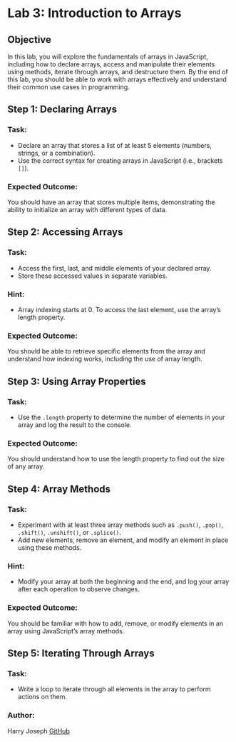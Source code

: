 # Lab 3: Introduction to Arrays

## Objective
In this lab, you will explore the fundamentals of arrays in JavaScript, including how to declare arrays, access and manipulate their elements using methods, iterate through arrays, and destructure them. By the end of this lab, you should be able to work with arrays effectively and understand their common use cases in programming.

## Step 1: Declaring Arrays
### Task:
- Declare an array that stores a list of at least 5 elements (numbers, strings, or a combination).
- Use the correct syntax for creating arrays in JavaScript (i.e., brackets `[]`).

### Expected Outcome:
You should have an array that stores multiple items, demonstrating the ability to initialize an array with different types of data.

## Step 2: Accessing Arrays
### Task:
- Access the first, last, and middle elements of your declared array.
- Store these accessed values in separate variables.

### Hint:
- Array indexing starts at 0. To access the last element, use the array’s length property.

### Expected Outcome:
You should be able to retrieve specific elements from the array and understand how indexing works, including the use of array length.

## Step 3: Using Array Properties
### Task:
- Use the `.length` property to determine the number of elements in your array and log the result to the console.

### Expected Outcome:
You should understand how to use the length property to find out the size of any array.

## Step 4: Array Methods
### Task:
- Experiment with at least three array methods such as `.push()`, `.pop()`, `.shift()`, `.unshift()`, or `.splice()`.
- Add new elements, remove an element, and modify an element in place using these methods.

### Hint:
- Modify your array at both the beginning and the end, and log your array after each operation to observe changes.

### Expected Outcome:
You should be familiar with how to add, remove, or modify elements in an array using JavaScript’s array methods.

## Step 5: Iterating Through Arrays
### Task:
- Write a loop to iterate through all elements in the array to perform actions on them.

### Author:
Harry Joseph [GitHub](https://github.com/hjoseph777)